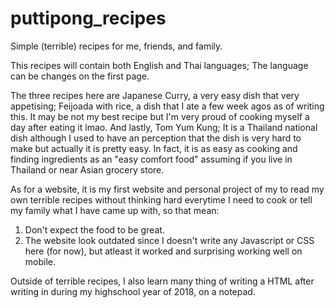 # puttipong_recipes
Simple (terrible) recipes for me, friends, and family.

This recipes will contain both English and Thai languages; 
The language can be changes on the first page. 

The three recipes here are Japanese Curry, a very easy dish that very appetising; Feijoada with rice, a dish that I ate a few week agos as of writing this. It may be not my best recipe but I'm very proud of cooking myself a day after eating it lmao. And lastly, Tom Yum Kung; It is a Thailand national dish although I used to have an perception that the dish is very hard to make but actually it is pretty easy. In fact, it is as easy as cooking and finding ingredients as an "easy comfort food" assuming if you live in Thailand or near Asian grocery store.

As for a website, it is my first website and personal project of my to read my own terrible recipes without thinking hard everytime I need to cook or tell my family what I have came up with, so that mean:

1. Don't expect the food to be great.
2. The website look outdated since I doesn't write any Javascript or CSS here (for now), but atleast it worked and surprising working well on mobile.

Outside of terrible recipes, I also learn many thing of writing a HTML after writing in during my highschool year of 2018, on a notepad. 